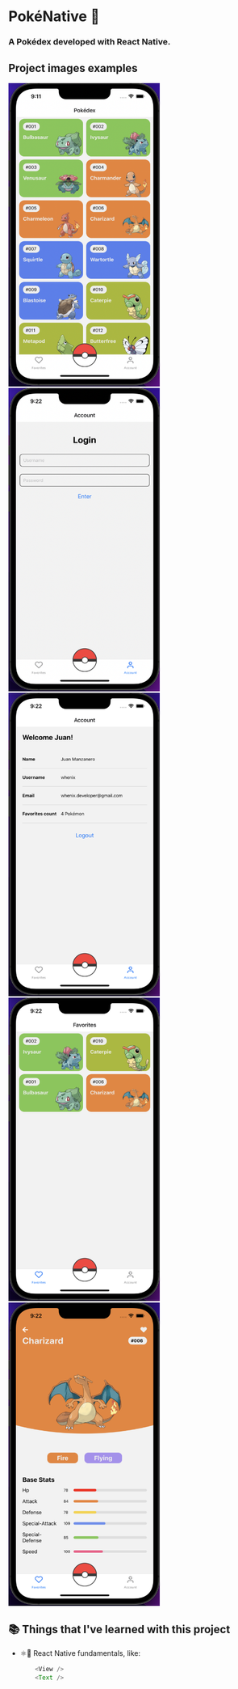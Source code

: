# PokéNative 📱

### A Pokédex developed with React Native.

## Project images examples

<div styles='display: flex'>
<img src='readme_images/pokedex-1.png' width='300' height='600' alt='PokéNative image example' />

<img src='readme_images/pokedex-2.png' width='300' height='600' alt='PokéNative image example' />
</div>

<div styles='display: flex'>
<img src='readme_images/pokedex-3.png' width='300' height='600' alt='PokéNative image example' />

<img src='readme_images/pokedex-4.png' width='300' height='600' alt='PokéNative image example' />
</div>

<div styles='display: flex'>
<img src='readme_images/pokedex-5.png' width='300' height='600' alt='PokéNative image example' />
</div>

## 📚 Things that I've learned with this project

- ⚛️📱 React Native fundamentals, like:
    ````javascript
        <View />
        <Text />
    ````